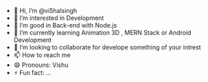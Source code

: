 - 👋 Hi, I’m @vi5halsingh
- 👀 I’m interested in Development
- 👀 I’m good in Back-end with Node.js
- 🌱 I’m currently learning Animation 3D , MERN Stack or Android Development
- 💞️ I’m looking to collaborate for develope something of your intrest
- 📫 How to reach me 
- 😄 Pronouns: Vishu
- ⚡ Fun fact: ...

<!---
vi5halsingh/vi5halsingh is a ✨ special ✨ repository because its `README.md` (this file) appears on your GitHub profile.
You can click the Preview link to take a look at your changes.
--->
